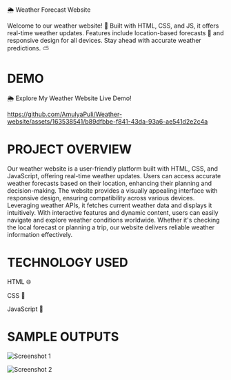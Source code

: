 🌦️ Weather Forecast Website

Welcome to our weather website! 🌈 Built with HTML, CSS, and JS, it offers real-time weather updates. Features include location-based forecasts 📍 and responsive design for all devices. Stay ahead with accurate weather predictions. ⛅️


# DEMO

🌦️ Explore My Weather Website Live Demo!


https://github.com/AmulyaPuli/Weather-website/assets/163538541/b89dfbbe-f841-43da-93a6-ae541d2e2c4a


# PROJECT OVERVIEW


Our weather website is a user-friendly platform built with HTML, CSS, and JavaScript, offering real-time weather updates. Users can access accurate weather forecasts based on their location, enhancing their planning and decision-making. The website provides a visually appealing interface with responsive design, ensuring compatibility across various devices. Leveraging weather APIs, it fetches current weather data and displays it intuitively. With interactive features and dynamic content, users can easily navigate and explore weather conditions worldwide. Whether it's checking the local forecast or planning a trip, our website delivers reliable weather information effectively.


# TECHNOLOGY USED

HTML 🌐

CSS 🎨

JavaScript 🚀


# SAMPLE OUTPUTS

![Screenshot 1](https://github.com/AmulyaPuli/Weather-website/assets/163538541/c7409e24-e330-4bf6-9287-cd07e50eeece)



![Screenshot 2](https://github.com/AmulyaPuli/Weather-website/assets/163538541/b0393af3-bbab-4ef1-a7d0-bfdc9479f31b)

